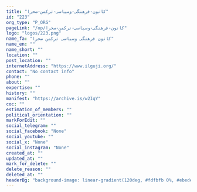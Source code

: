 ```yaml
---
title: "کانون-فرهنگی-وسیاسی-ترکمن-صحرا"
id: "223"
org_type: "P_ORG"
pageLink: "/op/کانون-فرهنگی-وسیاسی-ترکمن-صحرا"
logo: "logos/223.png"
name_fa: "کانون فرهنگی وسیاسی ترکمن صحرا"
name_en: ""
name_short: ""
location: ""
post_location: ""
internetAddress: "https://www.ilguji.org/"
contact: "No contact info"
phone: ""
about: ""
expertise: ""
history: ""
manifest: "https://archive.is/w2IqY"
coc: ""
estimation_of_members: ""
political_orientation: ""
markForEdit: ""
social_telegram: ""
social_facebook: "None"
social_youtube: ""
social_x: "None"
social_instagram: "None"
created_at: ""
updated_at: ""
mark_for_delete: ""
delete_reason: ""
deleted_at: ""
headerBg: "background-image: linear-gradient(120deg, #fdfbfb 0%, #ebedee 100%);"
---
```

